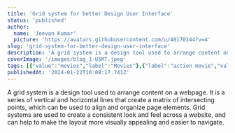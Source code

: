 ```yaml
---
title: 'Grid system for better Design User Interface'
status: 'published'
author:
  name: 'Jeevan Kumar'
  picture: 'https://avatars.githubusercontent.com/u/48170144?v=4'
slug: 'grid-system-for-better-design-user-interface'
description: 'A grid system is a design tool used to arrange content on a webpage. It is a series of vertical and horizontal lines that create a matrix of intersecting points, which can be used to align and organize page elements. Grid systems are used to create a consistent look and feel across a website, and can help to make the layout more visually appealing and easier to navigate.'
coverImage: '/images/blog_1-U5MT.jpeg'
tags: [{"value":"movies","label":"Movies"},{"label":"action movie","value":"actionMovie"},{"label":"Marvel","value":"marvel"}]
publishedAt: '2024-01-22T16:08:17.741Z'
---
```


A grid system is a design tool used to arrange content on a webpage. It is a series of vertical and horizontal lines that create a matrix of intersecting points, which can be used to align and organize page elements. Grid systems are used to create a consistent look and feel across a website, and can help to make the layout more visually appealing and easier to navigate.